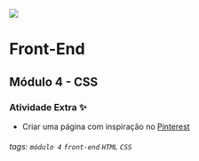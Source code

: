 ![](https://portal.alphaedtech.org.br/images/edtech/logo-edtech.webp)
# Front-End 
## Módulo 4 - CSS
### Atividade Extra ✨

* Criar uma página com inspiração no [Pinterest](https://br.pinterest.com/energiaescura/aula-css/?invite_code=82c136f51a7042339f9c8a71fc63b081&sender=738309070070508645) 

###### tags: `módulo 4` `front-end` `HTML` `CSS`